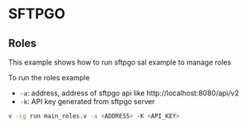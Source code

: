 # SFTPGO

## Roles

This example shows how to run sftpgo sal example to manage roles

To run the roles example

- `-a`: address, address of sftpgo api like http://localhost:8080/api/v2
- `-k`: API key generated from sftpgo server

```sh
v -cg run main_roles.v -a <ADDRESS> -K <API_KEY>
```
